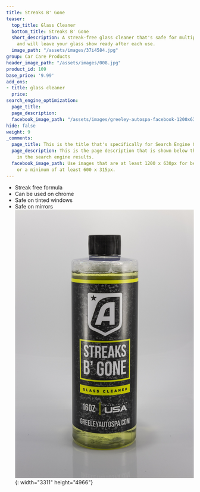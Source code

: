 ```yaml
---
title: Streaks B' Gone
teaser:
  top_title: Glass Cleaner
  bottom_title: Streaks B' Gone
  short_description: A streak-free glass cleaner that's safe for multiple surfaces
    and will leave your glass show ready after each use.
  image_path: "/assets/images/37i4584.jpg"
group: Car Care Products
header_image_path: "/assets/images/008.jpg"
product_id: 109
base_price: '9.99'
add_ons:
- title: glass cleaner
  price: 
search_engine_optimization:
  page_title: 
  page_description: 
  facebook_image_path: "/assets/images/greeley-autospa-facebook-1200x630.png"
hide: false
weight: 9
_comments:
  page_title: This is the title that's specifically for Search Engine Optimization.
  page_description: This is the page description that is shown below the page title
    in the search engine results.
  facebook_image_path: Use images that are at least 1200 x 630px for best results
    or a minimum of at least 600 x 315px.
---
```


* Streak free formula
* Can be used on chrome
* Safe on tinted windows
* Safe on mirrors![](/assets/images/37i4584.jpg){: width="3311" height="4966"}
